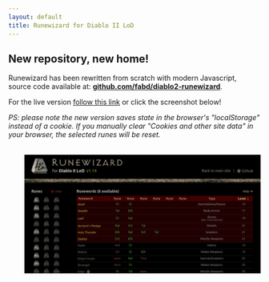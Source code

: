 ```yaml
---
layout: default
title: Runewizard for Diablo II LoD
---
```


<div class="RunewizardPage" markdown="1">

## New repository, new home!

Runewizard has been rewritten from scratch with modern Javascript, source code available at: **[github.com/fabd/diablo2-runewizard](https://github.com/fabd/diablo2-runewizard)**.

For the live version [follow this link](https://fabd.github.io/diablo2-runewizard) or click the screenshot below!

_PS: please note the new version saves state in the browser's "localStorage" instead of a cookie. If you manually clear "Cookies and other site data" in your browser, the selected runes will be reset._

<div class="RunewizardPage-screenshot" style="margin:2rem 0 0 2rem;">
  <a href="http://fabd.github.io/diablo2-runewizard" title="Go to Runewizard for Diablo II"><img src="runewizard-screenshot-2021-04-01.png" alt="Screenshot" /></a>
</div>

</div>
